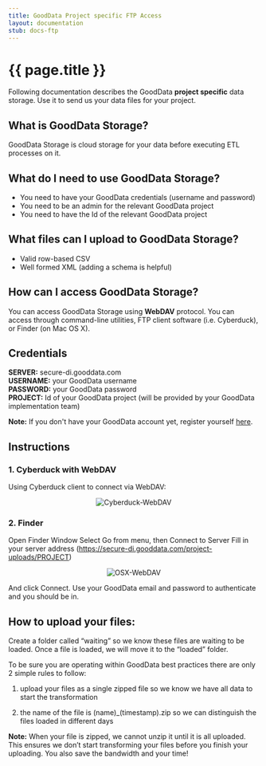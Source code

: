 ```yaml
---
title: GoodData Project specific FTP Access
layout: documentation
stub: docs-ftp
---
```


# {{ page.title }}

Following documentation describes the GoodData **project specific** data storage. Use it to send us your data files for your project.

## What is GoodData Storage?

GoodData Storage is cloud storage for your data before executing ETL processes on it.
 
## What do I need to use GoodData Storage?

- You need to have your GoodData credentials (username and password)  
- You need to be an admin for the relevant GoodData project  
- You need to have the Id of the relevant GoodData project  
 
## What files can I upload to GoodData Storage?

- Valid row-based CSV
- Well formed XML (adding a schema is helpful)

## How can I access GoodData Storage?

You can access GoodData Storage using **WebDAV** protocol. You can access through command-line utilities, FTP client software (i.e. Cyberduck), or Finder (on Mac OS X).  

## Credentials

**SERVER:** secure-di.gooddata.com  
**USERNAME:** your GoodData username  
**PASSWORD:** your GoodData password  
**PROJECT:** Id of your GoodData project (will be provided by your GoodData implementation team)  

**Note:** If you don't have your GoodData account yet, register yourself [here](https://secure.gooddata.com/registration.html).

## Instructions

### 1. Cyberduck with WebDAV

Using Cyberduck client to connect via WebDAV:

<p>
<center><img src="{{ site.root }}/images/docs/webdav.png" alt="Cyberduck-WebDAV" class="no-border"></center>
</p>

### 2. Finder

Open Finder Window
Select Go from menu, then Connect to Server 
Fill in your server address (https://secure-di.gooddata.com/project-uploads/PROJECT)

<p>
<center><img src="{{ site.root }}/images/docs/ftp3.png" alt="OSX-WebDAV" class="no-border"></center>
</p>

And click Connect. Use your GoodData email and password to authenticate and you should be in.

## How to upload your files:

Create a folder called “waiting” so we know these files are waiting to be loaded. Once a file is loaded, we will move it to the “loaded” folder.

To be sure you are operating within GoodData best practices there are only 2 simple rules to follow:

1. upload your files as a single zipped file so we know we have all data to start the transformation

2. the name of the file is (name)_(timestamp).zip so we can distinguish the files loaded in different days

**Note:** When your file is zipped, we cannot unzip it until it is all uploaded. This ensures we don’t start transforming your files before you finish your uploading. You also save the bandwidth and your time!


